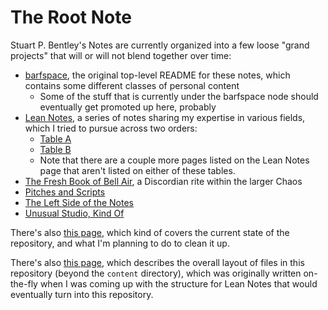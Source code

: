 # The Root Note

Stuart P. Bentley's Notes are currently organized into a few loose "grand projects" that will or will not blend together over time:

- [barfspace][], the original top-level README for these notes, which contains some different classes of personal content
  - Some of the stuff that is currently under the barfspace node should eventually get promoted up here, probably
- [Lean Notes][], a series of notes sharing my expertise in various fields, which I tried to pursue across two orders:
  - [Table A][]
  - [Table B][]
  - Note that there are a couple more pages listed on the Lean Notes page that aren't listed on either of these tables.
- [The Fresh Book of Bell Air][FBBA], a Discordian rite within the larger Chaos
- [Pitches and Scripts][]
- [The Left Side of the Notes][fyidust]
- [Unusual Studio, Kind Of][job]

There's also [this page][GYST], which kind of covers the current state of the repository, and what I'm planning to do to clean it up.

There's also [this page][layout], which describes the overall layout of files in this repository (beyond the `content` directory), which was originally written on-the-fly when I was coming up with the structure for Lean Notes that would eventually turn into this repository.

[Lean Notes]: f00c3d23-8848-4bb4-8d7a-d009f7344374.md
[Table A]: c8c4173e-e0ca-4218-a33a-e5b0ae48e9ef.md
[Table B]: ac01173b-4650-4609-aa84-0ded42714396.md
[barfspace]: 7f9a66a0-38fc-49e0-8489-270cdd3036ee.md
[FBBA]: 45fc3859-ce9b-4317-afd9-7d3f52dc5dd2.md
[fyidust]: d601d7ba-522b-4d6d-9e3b-101885e7aa00.md
[Pitches and Scripts]: b297a6f8-5646-4ce1-9be1-d7ed6056a513.md
[job]: 739a91f4-cafa-414a-80ea-fefa66acd95b.md
[layout]: b651b62a-9906-4a3d-943b-93d19e4153d7.md
[GYST]: 1da0f61f-c2bb-4b9d-99da-e3f07e18556a.md
